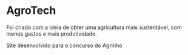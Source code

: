 # AgroTech
Foi criado com a ideia de obter uma agricultura mais sustentável, com menos gastos e mais produtividade.

Site desenvolvido para o concurso do Agrinho
